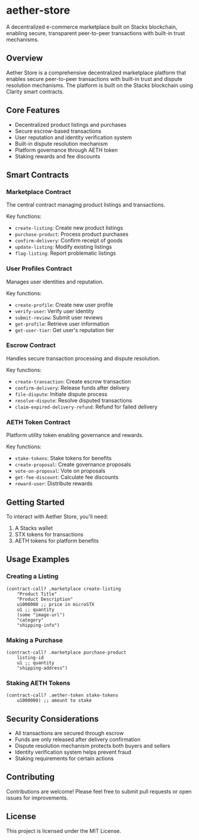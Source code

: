 # aether-store

A decentralized e-commerce marketplace built on Stacks blockchain, enabling secure, transparent peer-to-peer transactions with built-in trust mechanisms.

## Overview

Aether Store is a comprehensive decentralized marketplace platform that enables secure peer-to-peer transactions with built-in trust and dispute resolution mechanisms. The platform is built on the Stacks blockchain using Clarity smart contracts.

## Core Features

- Decentralized product listings and purchases
- Secure escrow-based transactions
- User reputation and identity verification system
- Built-in dispute resolution mechanism
- Platform governance through AETH token
- Staking rewards and fee discounts

## Smart Contracts

### Marketplace Contract
The central contract managing product listings and transactions.

Key functions:
- `create-listing`: Create new product listings
- `purchase-product`: Process product purchases
- `confirm-delivery`: Confirm receipt of goods
- `update-listing`: Modify existing listings
- `flag-listing`: Report problematic listings

### User Profiles Contract
Manages user identities and reputation.

Key functions:
- `create-profile`: Create new user profile
- `verify-user`: Verify user identity
- `submit-review`: Submit user reviews
- `get-profile`: Retrieve user information
- `get-user-tier`: Get user's reputation tier

### Escrow Contract
Handles secure transaction processing and dispute resolution.

Key functions:
- `create-transaction`: Create escrow transaction
- `confirm-delivery`: Release funds after delivery
- `file-dispute`: Initiate dispute process
- `resolve-dispute`: Resolve disputed transactions
- `claim-expired-delivery-refund`: Refund for failed delivery

### AETH Token Contract
Platform utility token enabling governance and rewards.

Key functions:
- `stake-tokens`: Stake tokens for benefits
- `create-proposal`: Create governance proposals
- `vote-on-proposal`: Vote on proposals
- `get-fee-discount`: Calculate fee discounts
- `reward-user`: Distribute rewards

## Getting Started

To interact with Aether Store, you'll need:
1. A Stacks wallet
2. STX tokens for transactions
3. AETH tokens for platform benefits

## Usage Examples

### Creating a Listing
```clarity
(contract-call? .marketplace create-listing 
    "Product Title"
    "Product Description"
    u1000000 ;; price in microSTX
    u1 ;; quantity
    (some "image-url")
    "category"
    "shipping-info")
```

### Making a Purchase
```clarity
(contract-call? .marketplace purchase-product
    listing-id
    u1 ;; quantity
    "shipping-address")
```

### Staking AETH Tokens
```clarity
(contract-call? .aether-token stake-tokens
    u1000000) ;; amount to stake
```

## Security Considerations

- All transactions are secured through escrow
- Funds are only released after delivery confirmation
- Dispute resolution mechanism protects both buyers and sellers
- Identity verification system helps prevent fraud
- Staking requirements for certain actions

## Contributing

Contributions are welcome! Please feel free to submit pull requests or open issues for improvements.

## License

This project is licensed under the MIT License.